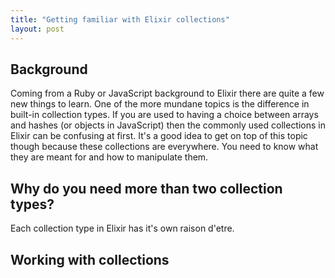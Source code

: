 ```yaml
---
title: "Getting familiar with Elixir collections"
layout: post
---
```


## Background

Coming from a Ruby or JavaScript background to Elixir there are quite a
few new things to learn. One of the more mundane topics is the
difference in built-in collection types. If you are used to having a
choice between arrays and hashes (or objects in JavaScript) then the
commonly used collections in Elixir can be confusing at first. It's a
good idea to get on top of this topic though because these collections
are everywhere. You need to know what they are meant for and how to
manipulate them.


## Why do you need more than two collection types?

Each collection type in Elixir has it's own raison d'etre.




## Working with collections

